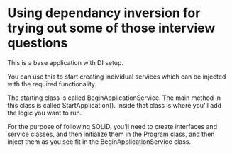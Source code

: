 # Using dependancy inversion for trying out some of those interview questions
This is a base application with DI setup.

You can use this to start creating individual services which can be injected with the required functionality.

The starting class is called BeginApplicationService. The main method in this class is called StartApplication().
Inside that class is where you'll add the logic you want to run. 

For the purpose of following SOLID, you'll need to create interfaces and service classes, and then initialize them in the Program class, and then inject them as you see fit in the BeginApplicationService class.